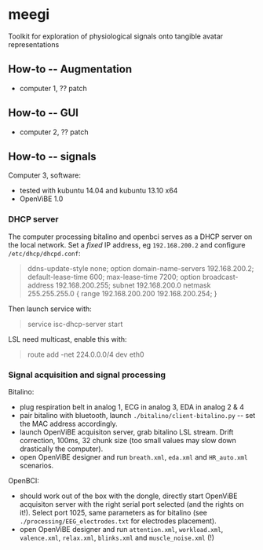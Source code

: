 meegi
=====

Toolkit for exploration of physiological signals onto tangible avatar representations

## How-to -- Augmentation

* computer 1, ?? patch

## How-to -- GUI

* computer 2, ?? patch

## How-to -- signals

Computer 3, software:

* tested with kubuntu 14.04 and kubuntu 13.10 x64
* OpenViBE 1.0

### DHCP server

The computer processing bitalino and openbci serves as a DHCP server on the local network. Set a *fixed* IP address, eg `192.168.200.2` and configure `/etc/dhcp/dhcpd.conf`:

> ddns-update-style none;
> option domain-name-servers 192.168.200.2;
> default-lease-time 600;
> max-lease-time 7200;
> option broadcast-address 192.168.200.255;
> subnet 192.168.200.0 netmask 255.255.255.0 {
>     range 192.168.200.200 192.168.200.254;
> }

Then launch service with:

> service isc-dhcp-server start

LSL need multicast, enable this with:

> route add -net 224.0.0.0/4 dev eth0

### Signal acquisition and signal processing

Bitalino:

* plug respiration belt in analog 1, ECG in analog 3, EDA in analog 2 & 4
* pair bitalino with bluetooth, launch `./bitalino/client-bitalino.py` -- set the MAC address accordingly. 
* launch OpenViBE acquisiton server, grab bitalino LSL stream. Drift correction, 100ms, 32 chunk size (too small values may slow down drastically the computer).
* open OpenViBE designer and run `breath.xml`, `eda.xml` and `HR_auto.xml` scenarios.

OpenBCI:

* should work out of the box with the dongle, directly start OpenViBE acquisiton server with the right serial port selected (and the rights on it!). Select port 1025, same parameters as for bitalino (see `./processing/EEG_electrodes.txt` for electrodes placement).
* open OpenViBE designer and run `attention.xml`, `workload.xml`, `valence.xml`, `relax.xml`, `blinks.xml` and `muscle_noise.xml` (!)
